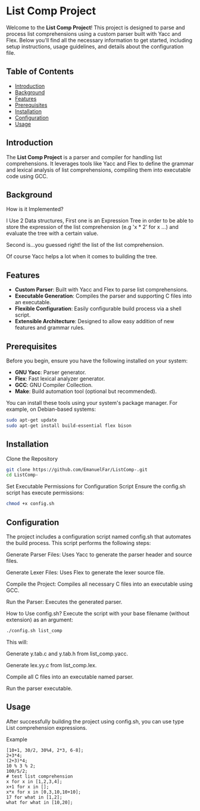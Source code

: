 # List Comp Project

Welcome to the **List Comp Project**! This project is designed to parse and process list comprehensions using a custom parser built with Yacc and Flex. Below you'll find all the necessary information to get started, including setup instructions, usage guidelines, and details about the configuration file.

## Table of Contents

- [Introduction](#introduction)
- [Background](#background)
- [Features](#features)
- [Prerequisites](#prerequisites)
- [Installation](#installation)
- [Configuration](#configuration)
- [Usage](#usage)

## Introduction

The **List Comp Project** is a parser and compiler for handling list comprehensions. It leverages tools like Yacc and Flex to define the grammar and lexical analysis of list comprehensions, compiling them into executable code using GCC.

## Background
How is it Implemented?

I Use 2 Data structures, First one is an Expression Tree in order to be able to store the expression of the list comprehension (e.g 'x * 2' for x ...) and evaluate the tree with a certain value.

Second is...you guessed right! the list of the list comprehension.

Of course Yacc helps a lot when it comes to building the tree. 

## Features

- **Custom Parser**: Built with Yacc and Flex to parse list comprehensions.
- **Executable Generation**: Compiles the parser and supporting C files into an executable.
- **Flexible Configuration**: Easily configurable build process via a shell script.
- **Extensible Architecture**: Designed to allow easy addition of new features and grammar rules.

## Prerequisites

Before you begin, ensure you have the following installed on your system:

- **GNU Yacc**: Parser generator.
- **Flex**: Fast lexical analyzer generator.
- **GCC**: GNU Compiler Collection.
- **Make**: Build automation tool (optional but recommended).

You can install these tools using your system's package manager. For example, on Debian-based systems:

```bash
sudo apt-get update
sudo apt-get install build-essential flex bison

```
## Installation
Clone the Repository

```bash
git clone https://github.com/EmanuelFar/ListComp-.git
cd ListComp-

```
Set Executable Permissions for Configuration Script
Ensure the config.sh script has execute permissions:

```bash
chmod +x config.sh
```
## Configuration
The project includes a configuration script named config.sh that automates the build process. This script performs the following steps:

Generate Parser Files: Uses Yacc to generate the parser header and source files.

Generate Lexer Files: Uses Flex to generate the lexer source file.

Compile the Project: Compiles all necessary C files into an executable using GCC.

Run the Parser: Executes the generated parser.

How to Use config.sh?
Execute the script with your base filename (without extension) as an argument:

```bash
./config.sh list_comp
```
This will:

Generate y.tab.c and y.tab.h from list_comp.yacc.

Generate lex.yy.c from list_comp.lex.

Compile all C files into an executable named parser.

Run the parser executable.


## Usage
After successfully building the project using config.sh, you can use type List comprehension expressions.

Example
```
[10+1, 30/2, 30%4, 2*3, 6-8];
2+3*4;
(2+3)*4;
10 % 3 % 2;
100/5/2;
# test list comprehension
x for x in [1,2,3,4];
x+1 for x in [];
x*x for x in [0,3,10,10+10];
17 for what in [1,2];
what for what in [10,20];
```
